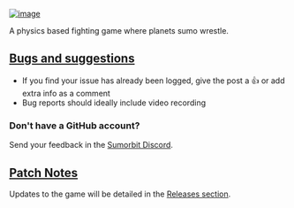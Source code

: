 [![image](https://user-images.githubusercontent.com/47956021/217515531-01e4744a-72bc-4c82-8b05-6e4a1dfd882a.png)](https://sumorbit.com)

A physics based fighting game where planets sumo wrestle.

## [Bugs and suggestions](https://github.com/Tournameta/Sumorbit/issues)
- If you find your issue has already been logged, give the post a 👍 or add extra info as a comment
- Bug reports should ideally include video recording

### Don't have a GitHub account?
Send your feedback in the [Sumorbit Discord](https://discord.gg/Mc78SG86dC).

## [Patch Notes](https://github.com/Tournameta/Sumorbit/releases)
Updates to the game will be detailed in the [Releases section](https://github.com/Tournameta/Sumorbit/releases).
